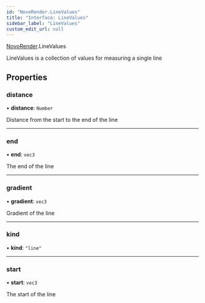 ```yaml
---
id: "NovoRender.LineValues"
title: "Interface: LineValues"
sidebar_label: "LineValues"
custom_edit_url: null
---
```


[NovoRender](../namespaces/NovoRender.md).LineValues

LineValues is a collection of values for measuring a single line

## Properties

### distance

• **distance**: `Number`

Distance from the start to the end of the line

___

### end

• **end**: `vec3`

The end of the line

___

### gradient

• **gradient**: `vec3`

Gradient of the line

___

### kind

• **kind**: ``"line"``

___

### start

• **start**: `vec3`

The start of the line
